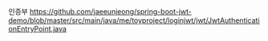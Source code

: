 인증부
https://github.com/jaeeunjeong/spring-boot-jwt-demo/blob/master/src/main/java/me/toyproject/loginjwt/jwt/JwtAuthenticationEntryPoint.java